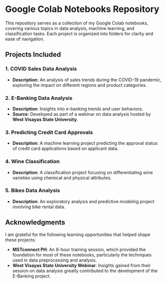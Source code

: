 # Google Colab Notebooks Repository

This repository serves as a collection of my Google Colab notebooks, covering various topics in data analysis, machine learning, and classification tasks. Each project is organized into folders for clarity and ease of navigation.

## Projects Included
### 1. COVID Sales Data Analysis
- **Description**: An analysis of sales trends during the COVID-19 pandemic, exploring the impact on different regions and product categories.

### 2. E-Banking Data Analysis
- **Description**: Insights into e-banking trends and user behaviors.
- **Source**: Developed as part of a webinar on data analysis hosted by **West Visayas State University**.

### 3. Predicting Credit Card Approvals
- **Description**: A machine learning project predicting the approval status of credit card applications based on applicant data.

### 4. Wine Classification
- **Description**: A classification project focusing on differentiating wine varieties using chemical and physical attributes.

### 5. Bikes Data Analysis
- **Description**: An exploratory analysis and predictive modeling project involving bike rental data.

## Acknowledgments
I am grateful for the following learning opportunities that helped shape these projects:
- **MSTconnect PH**: An 8-hour training session, which provided the foundation for most of these notebooks, particularly the techniques used in data preprocessing and analysis.
- **West Visayas State University Webinar**: Insights gained from their session on data analysis greatly contributed to the development of the E-Banking project.
